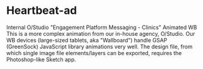 # Heartbeat-ad
Internal O/Studio "Engagement Platform Messaging - Clinics" Animated WB
This is a more complex animation from our in-house agency, O/Studio. Our WB devices (large-sized tablets, aka "Wallboard") handle GSAP (GreenSock) JavaScript library animations very well. The design file, from which single image file elements/layers can be exported, requires the Photoshop-like Sketch app.
